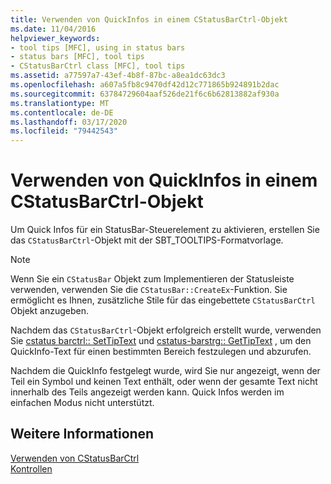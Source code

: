 ```yaml
---
title: Verwenden von QuickInfos in einem CStatusBarCtrl-Objekt
ms.date: 11/04/2016
helpviewer_keywords:
- tool tips [MFC], using in status bars
- status bars [MFC], tool tips
- CStatusBarCtrl class [MFC], tool tips
ms.assetid: a77597a7-43ef-4b8f-87bc-a8ea1dc63dc3
ms.openlocfilehash: a607a5fb8c9470df42d12c771865b924891b2dac
ms.sourcegitcommit: 63784729604aaf526de21f6c6b62813882af930a
ms.translationtype: MT
ms.contentlocale: de-DE
ms.lasthandoff: 03/17/2020
ms.locfileid: "79442543"
---
```

# <a name="using-tooltips-in-a-cstatusbarctrl-object"></a>Verwenden von QuickInfos in einem CStatusBarCtrl-Objekt

Um Quick Infos für ein StatusBar-Steuerelement zu aktivieren, erstellen Sie das `CStatusBarCtrl`-Objekt mit der SBT_TOOLTIPS-Formatvorlage.

> [!NOTE]
>  Wenn Sie ein `CStatusBar` Objekt zum Implementieren der Statusleiste verwenden, verwenden Sie die `CStatusBar::CreateEx`-Funktion. Sie ermöglicht es Ihnen, zusätzliche Stile für das eingebettete `CStatusBarCtrl` Objekt anzugeben.

Nachdem das `CStatusBarCtrl`-Objekt erfolgreich erstellt wurde, verwenden Sie [cstatus barctrl:: SetTipText](../mfc/reference/cstatusbarctrl-class.md#settiptext) und [cstatus-barstrg:: GetTipText](../mfc/reference/cstatusbarctrl-class.md#gettiptext) , um den QuickInfo-Text für einen bestimmten Bereich festzulegen und abzurufen.

Nachdem die QuickInfo festgelegt wurde, wird Sie nur angezeigt, wenn der Teil ein Symbol und keinen Text enthält, oder wenn der gesamte Text nicht innerhalb des Teils angezeigt werden kann. Quick Infos werden im einfachen Modus nicht unterstützt.

## <a name="see-also"></a>Weitere Informationen

[Verwenden von CStatusBarCtrl](../mfc/using-cstatusbarctrl.md)<br/>
[Kontrollen](../mfc/controls-mfc.md)
